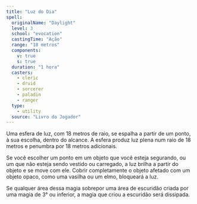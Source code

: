 ```yaml
---
title: "Luz do Dia"
spell:
  originalName: "Daylight"
  level: 3
  school: "evocation"
  castingTime: "Ação"
  range: "18 metros"
  components:
    v: true
    s: true
  duration: "1 hora"
  casters:
    - cleric
    - druid
    - sorcerer
    - paladin
    - ranger
  type:
    - utility
  source: "Livro do Jogador"
---
```


Uma esfera de luz, com 18 metros de raio, se espalha a partir de um ponto, à sua escolha, dentro do alcance. A esfera produz luz plena num raio de 18 metros e penumbra por 18 metros adicionais.

Se você escolher um ponto em um objeto que você esteja segurando, ou um que não esteja sendo vestido ou carregado, a luz brilha a partir do objeto e se move com ele. Cobrir completamente o objeto afetado com um objeto opaco, como uma vasilha ou um elmo, bloqueará a luz.

Se qualquer área dessa magia sobrepor uma área de escuridão criada por uma magia de 3° ou inferior, a magia que criou a escuridão será dissipada.

